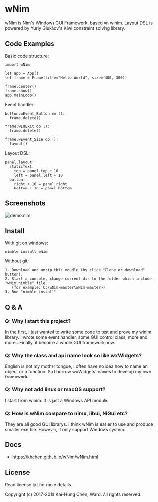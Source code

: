 # wNim

wNim is Nim's Windows GUI Framework, based on winim.
Layout DSL is powered by Yuriy Glukhov's Kiwi constraint solving library.

## Code Examples
Basic code structure:
```nimrod
import wNim

let app = App()
let frame = Frame(title="Hello World", size=(400, 300))

frame.center()
frame.show()
app.mainLoop()
```

Event handler:
```nimrod
button.wEvent_Button do ():
  frame.delete()

frame.wIdExit do ():
  frame.delete()

frame.wEvent_Size do ():
  layout()
```

Layout DSL:
```nimrod
panel.layout:
  staticText:
    top = panel.top + 10
    left = panel.left + 10
  button:
    right + 10 = panel.right
    bottom + 10 = panel.bottom
```

## Screenshots
![demo.nim](https://github.com/khchen/wNim/blob/master/examples/images/screenshot.png)

## Install
With git on windows:

    nimble install wNim

Without git:

    1. Download and unzip this moudle (by click "Clone or download" button).
    2. Start a console, change current dir to the folder which include "wNim.nimble" file.
       (for example: C:\wNim-master\wNim-master>)
    3. Run "nimble install"

## Q & A
### Q: Why I start this project?
In the first, I just wanted to write some code to test and prove my winim library.
I wrote some event handler, some GUI control class, more and more...Finally, it
become a whole GUI framework now.

### Q: Why the class and api name look so like wxWidgets?
English is not my mother tongue, I often have no idea how to name an object or
a function. So I borrow wxWidgets' names to develop my own framework.

### Q: Why not add linux or macOS support?
I start from winim. It is just a Windows API module.

### Q: How is wNim compare to nimx, libui, NiGui etc?
They are all good GUI librarys. I think wNim is easier to use and produce smaller exe file.
However, it only support Windows system.

## Docs
* https://khchen.github.io/wNim/wNim.html

## License
Read license.txt for more details.

Copyright (c) 2017-2018 Kai-Hung Chen, Ward. All rights reserved.

